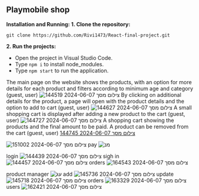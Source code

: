 ## Playmobile shop

**Installation and Running:**
**1. Clone the repository:**
```
git clone https://github.com/Rivi1473/React-final-project.git
```
**2. Run the projects:**
-   Open the project in Visual Studio Code.
-   Type  `npm i`  to install node_modules.
-   Type  `npm start`  to run the application.

The main page on the website shows the products, with an option for more details for each product and filters according to minimum age and category (guest, user)
![צילום מסך 2024-06-07 144519](https://github.com/Rivi1473/React-final-project/assets/144923864/48835f84-ac37-4cfc-807e-16afd3755f21)
By clicking on additional details for the product, a page will open with the product details and the option to add to cart (guest, user)
![צילום מסך 2024-06-07 144627](https://github.com/Rivi1473/React-final-project/assets/144923864/0ac2b51e-10af-45b5-8835-2cf10b86f137)
A small shopping cart is displayed after adding a new product to the cart (guest, user)
![צילום מסך 2024-06-07 144727](https://github.com/Rivi1473/React-final-project/assets/144923864/2ea53a37-c2b6-4bb6-8fe6-5842401a8881)
A shopping cart showing the products and the final amount to be paid. A product can be removed from the cart (guest, user)
 [צילום מסך 2024-06-07 144745](https://github.com/Rivi1473/React-final-project/assets/144923864/aa32cbe5-32e2-42a6-a9db-89af57338a25)
 
![צילום מסך 2024-06-07 151002](https://github.com/Rivi1473/React-final-project/assets/144923864/b7eee332-6e1d-4a74-9837-3215f660f6f9)
pay ![מנ](https://github.com/Rivi1473/React-final-project/assets/144923864/026edbbe-1b33-421a-863b-4232fe4bf1e0)

login
![צילום מסך 2024-06-07 144439](https://github.com/Rivi1473/React-final-project/assets/144923864/d6874cd5-46ad-4a33-bce1-0cf85eabb40c)
sigh in
![צילום מסך 2024-06-07 144457](https://github.com/Rivi1473/React-final-project/assets/144923864/659e64da-2ac6-4bdb-b8c5-d33df93b78bb)
orders
![צילום מסך 2024-06-07 164543](https://github.com/Rivi1473/React-final-project/assets/144923864/b2ff55bc-c305-4664-9fb3-a8bbad08f812)


product manager
![עג](https://github.com/Rivi1473/React-final-project/assets/144923864/ead4d4d9-9aa9-46a7-a3ac-5496be078714)
add
![צילום מסך 2024-06-07 145736](https://github.com/Rivi1473/React-final-project/assets/144923864/13cd12fe-d1af-4b63-bc1a-384adb7fb780)
update
![צילום מסך 2024-06-07 145718](https://github.com/Rivi1473/React-final-project/assets/144923864/f4ca505c-ada5-45ee-b199-744766c5c598)
orders
![צילום מסך 2024-06-07 163329](https://github.com/Rivi1473/React-final-project/assets/144923864/f140ef1d-12b9-4cd7-9f1c-a7e5d65b13ab)
users
![צילום מסך 2024-06-07 162421](https://github.com/Rivi1473/React-final-project/assets/144923864/159a13ca-2bc7-4c8a-aa06-a9601a805ce4)







